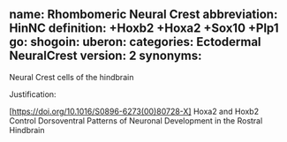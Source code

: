 name: Rhombomeric Neural Crest
abbreviation: HinNC
definition: +Hoxb2 +Hoxa2 +Sox10 +Plp1
go:
shogoin: 
uberon:
categories: Ectodermal NeuralCrest
version: 2
synonyms:
---

Neural Crest cells of the hindbrain

Justification:

[https://doi.org/10.1016/S0896-6273(00)80728-X] Hoxa2 and Hoxb2 Control Dorsoventral Patterns of Neuronal Development in the Rostral Hindbrain
